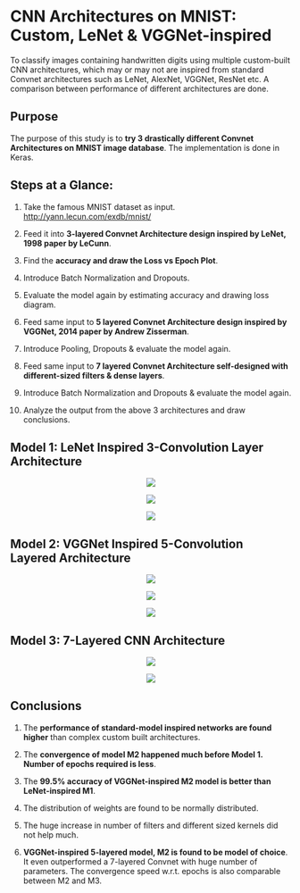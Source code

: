 # CNN Architectures on MNIST: Custom, LeNet & VGGNet-inspired #

To classify images containing handwritten digits using multiple custom-built CNN architectures, which may or may not are inspired from standard Convnet architectures such as LeNet, AlexNet, VGGNet, ResNet etc. A comparison between performance of different architectures are done.

## Purpose ##

The purpose of this study is to **try 3 drastically different Convnet Architectures on MNIST image database**. The implementation is done in Keras.

## Steps at a Glance: ##

1. Take the famous MNIST dataset as input. http://yann.lecun.com/exdb/mnist/

2. Feed it into **3-layered Convnet Architecture design inspired by LeNet, 1998 paper by LeCunn**.

3. Find the **accuracy and draw the Loss vs Epoch Plot**.

4. Introduce Batch Normalization and Dropouts.

5. Evaluate the model again by estimating accuracy and drawing loss diagram.

6. Feed same input to **5 layered Convnet Architecture design inspired by VGGNet, 2014 paper by Andrew Zisserman**.

7. Introduce Pooling, Dropouts & evaluate the model again.

8. Feed same input to **7 layered Convnet Architecture self-designed with different-sized filters & dense layers**.

9. Introduce Batch Normalization and Dropouts & evaluate the model again.

10. Analyze the output from the above 3 architectures and draw conclusions.

## Model 1: LeNet Inspired 3-Convolution Layer Architecture ##

<p align="center">
    <img src="https://github.com/AdroitAnandAI/CNN-Architectures-for-Handwritten-Image-Classification/blob/master/lenet.jpg">
</p>

<p align="center">
    <img src="https://github.com/AdroitAnandAI/CNN-Architectures-for-Handwritten-Image-Classification/blob/master/images/1.5.1.PNG">
</p>

<p align="center">
    <img src="https://github.com/AdroitAnandAI/CNN-Architectures-for-Handwritten-Image-Classification/blob/master/images/1.5.2.PNG">
</p>

## Model 2: VGGNet Inspired 5-Convolution Layered Architecture ##

<p align="center">
    <img src="https://github.com/AdroitAnandAI/CNN-Architectures-for-Handwritten-Image-Classification/blob/master/vgg.jpg">
</p>

<p align="center">
    <img src="https://github.com/AdroitAnandAI/CNN-Architectures-for-Handwritten-Image-Classification/blob/master/images/1.6.1.PNG">
</p>

<p align="center">
    <img src="https://github.com/AdroitAnandAI/CNN-Architectures-for-Handwritten-Image-Classification/blob/master/images/1.6.2.PNG">
</p>

## Model 3: 7-Layered CNN Architecture ##

<p align="center">
    <img src="https://github.com/AdroitAnandAI/CNN-Architectures-for-Handwritten-Image-Classification/blob/master/images/1.7.1.PNG">
</p>

<p align="center">
    <img src="https://github.com/AdroitAnandAI/CNN-Architectures-for-Handwritten-Image-Classification/blob/master/images/1.7.2.PNG">
</p>

## Conclusions ##

1. The **performance of standard-model inspired networks are found higher** than complex custom built architectures.

2. The **convergence of model M2 happened much before Model 1. Number of epochs required is less**.

3. The **99.5% accuracy of VGGNet-inspired M2 model is better than LeNet-inspired M1**.

4. The distribution of weights are found to be normally distributed.

5. The huge increase in number of filters and different sized kernels did not help much.

6. **VGGNet-inspired 5-layered model, M2 is found to be model of choice**. It even outperformed a 7-layered Convnet with huge number of parameters. The convergence speed w.r.t. epochs is also comparable between M2 and M3.
